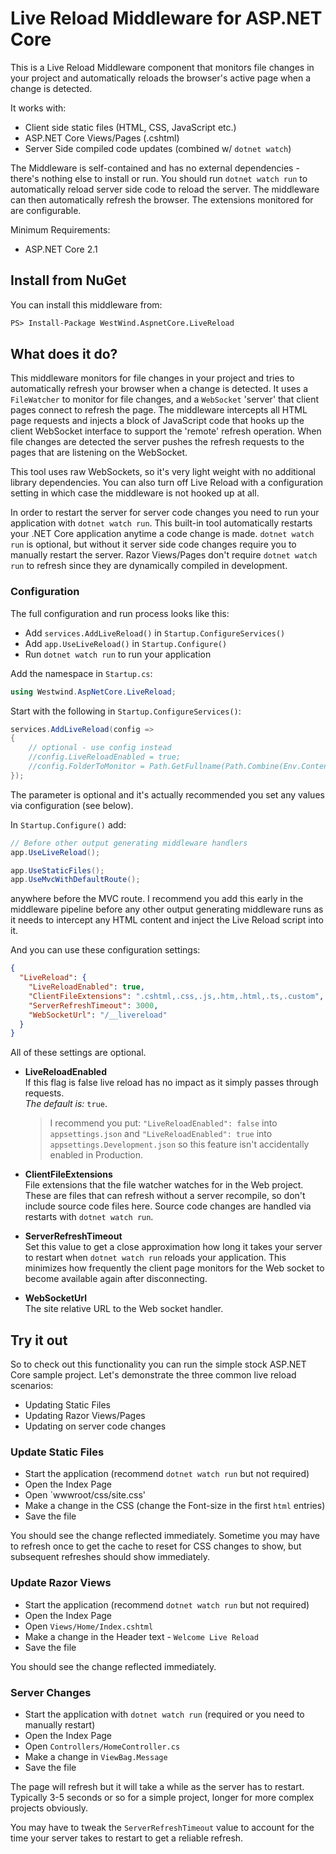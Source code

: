 # Live Reload Middleware for ASP.NET Core

This is a Live Reload Middleware component that monitors file changes in your project and automatically reloads the browser's active page when a change is detected.

It works with:

* Client side static files  (HTML, CSS, JavaScript etc.)
* ASP.NET Core Views/Pages (.cshtml)
* Server Side compiled code updates (combined w/ `dotnet watch`)

The Middleware is self-contained and has no external dependencies - there's nothing else to install or run. You should run `dotnet watch run` to automatically reload server side code to reload the server.  The middleware can then automatically refresh the browser. The extensions monitored for are configurable.

Minimum Requirements:

* ASP.NET Core 2.1

## Install from NuGet
You can install this middleware from:

```ps
PS> Install-Package WestWind.AspnetCore.LiveReload
```

## What does it do?
This middleware monitors for file changes in your project and tries to automatically refresh your browser when a change is detected. It uses a `FileWatcher` to monitor for file changes, and a `WebSocket` 'server' that client pages connect to refresh the page. The middleware intercepts all HTML page requests and injects a block of JavaScript code that hooks up the client WebSocket interface to support the 'remote' refresh operation. When file changes are detected the server pushes the refresh requests to the pages that are listening on the WebSocket. 

This tool uses raw WebSockets, so it's very light weight with no additional library dependencies. You can also turn off Live Reload with a configuration setting in which case the middleware is not hooked up at all.

In order to restart the server for server code changes you need to run your application with `dotnet watch run`. This built-in tool automatically restarts your .NET Core application anytime a code change is made. `dotnet watch run` is optional, but without it server side code changes require you to manually restart the server. Razor Views/Pages don't require `dotnet watch run` to refresh since they are dynamically compiled in development.

### Configuration
The full configuration and run process looks like this:

* Add `services.AddLiveReload()` in `Startup.ConfigureServices()`
* Add `app.UseLiveReload()` in `Startup.Configure()`
* Run `dotnet watch run` to run your application

Add the namespace in `Startup.cs`:

```cs
using Westwind.AspNetCore.LiveReload;
```

Start with the following in `Startup.ConfigureServices()`:

```cs
services.AddLiveReload(config =>
{
    // optional - use config instead
    //config.LiveReloadEnabled = true;
    //config.FolderToMonitor = Path.GetFullname(Path.Combine(Env.ContentRootPath,"..")) ;
});
```

The parameter is optional and it's actually recommended you set any values via configuration (see below).

In `Startup.Configure()` add: 
 
```cs
// Before other output generating middleware handlers
app.UseLiveReload();

app.UseStaticFiles();
app.UseMvcWithDefaultRoute();
```

anywhere before the MVC route. I recommend you add this early in the middleware pipeline before any other output generating middleware runs as it needs to intercept any HTML content and inject the Live Reload script into it.

And you can use these configuration settings:

```json
{
  "LiveReload": {
    "LiveReloadEnabled": true,
    "ClientFileExtensions": ".cshtml,.css,.js,.htm,.html,.ts,.custom",
    "ServerRefreshTimeout": 3000,
    "WebSocketUrl": "/__livereload"
  }
}
```

All of these settings are optional.

* **LiveReloadEnabled**  
If this flag is false live reload has no impact as it simply passes through requests.  
*The default is:* `true`.

   > I recommend you put: `"LiveReloadEnabled": false` into `appsettings.json` and `"LiveReloadEnabled": true` into `appsettings.Development.json` so this feature isn't accidentally enabled in Production.


* **ClientFileExtensions**  
File extensions that the file watcher watches for in the Web project. These are files that can refresh without a server recompile, so don't include source code files here. Source code changes are handled via restarts with `dotnet watch run`.

* **ServerRefreshTimeout**  
Set this value to get a close approximation how long it takes your server to restart when `dotnet watch run` reloads your application. This minimizes how frequently the client page monitors for the Web socket to become available again after disconnecting.

* **WebSocketUrl**  
The site relative URL to the Web socket handler.

## Try it out
So to check out this functionality you can run the simple stock ASP.NET Core sample project. Let's demonstrate the three common live reload scenarios:

* Updating Static Files
* Updating Razor Views/Pages
* Updating on server code changes


### Update Static Files

* Start the application (recommend `dotnet watch run` but not required)
* Open the Index Page
* Open `wwwroot/css/site.css'
* Make a change in the CSS  (change the Font-size in the first `html` entries)
* Save the file

You should see the change reflected immediately. Sometime you may have to refresh once to get the cache to reset for CSS changes to show, but subsequent refreshes should show immediately.


### Update Razor Views

* Start the application (recommend `dotnet watch run` but not required)
* Open the Index Page
* Open `Views/Home/Index.cshtml`
* Make a change in the Header text - `Welcome Live Reload`
* Save the file

You should see the change reflected immediately.


### Server Changes

* Start the application with `dotnet watch run` (required or you need to manually restart)
* Open the Index Page
* Open `Controllers/HomeController.cs`
* Make a change in `ViewBag.Message`
* Save the file

The page will refresh but it will take a while as the server has to restart. Typically 3-5 seconds or so for a simple project, longer for more complex projects obviously.

You may have to tweak the `ServerRefreshTimeout` value to account for the time your server takes to restart to get a reliable refresh.






